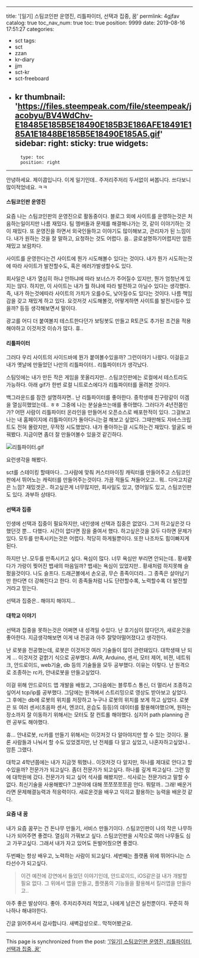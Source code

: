 
---
title: '[일기] 스팀코인판 운영진, 리틀파이터, 선택과 집중, 꿈'
permlink: 4gjfav
catalog: true
toc_nav_num: true
toc: true
position: 9999
date: 2019-08-16 17:51:27
categories:
- sct
tags:
- sct
- zzan
- kr-diary
- jjm
- sct-kr
- sct-freeboard
- kr
thumbnail: 'https://files.steempeak.com/file/steempeak/jacobyu/BV4WdChv-E18485E185B5E18490E185B3E186AFE18491E185A1E1848BE185B5E18490E185A5.gif'
sidebar:
    right:
        sticky: true
widgets:
    -
        type: toc
        position: right
---


안녕하세요. 제이콥입니다.
이게 일기인데.. 주저리주저리 두서없이 써봅니다.
쓰다보니 많이적었네요. ㅋㅋ


#### 스팀코인판 운영진

요즘 나는 스팀코인판의 운영진으로 활동중이다. 블로그 외에 사이트를 운영하는것은 처음하는일이지만 나름 재밌다. 팀 멤버들과 문제를 해결해나가는 것, 같이 이야기하는 것이 재밌다. 또 운영진을 하면서 외국인들하고 이야기도 많이해보고, 관리자가 된 느낌이다. 내가 원하는 것을 잘 말하고, 요청하는 것도 어렵다.  음.. 글로설명하기어렵지만 암튼 재밌고 보람차다.

사이트를 운영한다는건 사이트에 뭔가 시도해볼수 있다는 것이다. 내가 뭔가 시도하는것에 따라 사이트가 발전할수도, 혹은 에러가발생할수도 있다.

회사일은 내가 열심히 하냐 안하냐에 따라 보너스가 주어질수 있지만, 뭔가 엄청난게 있지는 않다. 하지만, 이 사이트는 내가 뭘 하냐에 따라 발전하고 아닐수 있다는 생각했다. 즉, 내가 하는것에따라 사이트의 가치가 오를수도, 낮아질수도 있다는 것이다. 나름 책임감을 갖고 재밌게 하고 있다. 요것저것 시도해볼것, 어떻게하면 사이트를 발전시킬수 있을까? 등등 생각해보면서 말이다.

광고를 어디 더 붙여볼지 테스트한다던가 
보팅봇도 만들고 
R토큰도 추가된 조건을 적용해야하고 
이것저것 이슈가 많다. 휴.. 

#### 리틀파이터

그러다 우리 사이트의 사이드바에 뭔가 붙여볼수있을까? 그런이야기 나왔다. 이걸듣고 내가 옛날에 만들었던 나만의 리틀파이터.. 리틀파이터가 생각났다.

스팀잇에는 내가 만든 작은 게임을 못올리지만.. 
스팀코인판에는 로컬에서 테스트라도 가능하다. 
아래 gif가 한번 로컬 니트로스에다가 리틀파이터를 올려본 것이다.

백그라운드를 잠깐 설명하자면..
난 리틀파이터를 좋아한다. 중학생때 친구랑같이 이겜을 열심히했었는데.. ㅎㅎ 그중에 나는 분실술쓰는애를 좋아했다. 그러다가 4년전쯤인가? 어떤 사람이 리틀파이터 온라인을 만들어서 오픈소스로 배포한적이 있다. 그걸보고 나는 내 홈페이지에 리틀파이터가 돌아다니는걸 해보고 싶었다. 그때만해도 자바스크립트도 전혀 몰랐지만, 무작정 시도했었다. 내가 좋아하는걸 시도하는건 재밌다. 얼굴도 바꿔봤다. 지금이면 좀더 잘 만들어볼수 있을것 같긴하다.


![리틀파이터.gif](https://files.steempeak.com/file/steempeak/jacobyu/BV4WdChv-E18485E185B5E18490E185B3E186AFE18491E185A1E1848BE185B5E18490E185A5.gif)

요런생각을 해봤다.

sct를 스테이킹 할때마다.. 그사람에 맞춰 커스터마이징 캐릭터를 만들어주고
스팀코인판에서 뛰어노는 캐릭터를 만들어주는것이다. 가끔 적들도 쳐들어오고..
뭐.. 다마고치같은 느낌? 재밌겟군..
하고싶은게 너무많지만, 회사일도 있고, 영어일도 있고, 스팀코인판도 있다. 과부하 상태다.

#### 선택과 집중

인생에 선택과 집중이 필요하지만, 내인생에 선택과 집중은 없었다. 그저 하고싶은것 다 했던것 뿐... 다했다. 시간이 없다면 잠을 줄여서 했다. 하고싶은것을 모두 다하면 문제가 있다. 모두를 만족시키는것은 어렵다. 적당히 하게될뿐이다. 또한 나조차도 힘이빠지게된다. 

하지만 난..모두를 만족시키고 싶다. 욕심이 많다. 너무 욕심만 부리면 안되는데.. 황새쫓다가 가랑이 찢어진 뱁새의 마음일까? 뱁새는 욕심이 있었지만.. 황새처럼 하지못해 슬펐을것이다. 나도 슬프다. 드래곤볼에서 손오공, 무슨 종족이더라.. 그 종족은 살아남기만 한다면 더 강해진다고 한다. 이 종족들처럼 나도 단련할수록, 노력할수록 더 발전할 거라고 믿는다. 

선택과 집중은.. 해야지 해야지...

#### 대학교 이야기

선택과 집중을 못하는것은 어쩌면 내 성격일 수있다. 난 호기심이 많다던가, 새로운것을 좋아한다. 지금생각해보면 이게 내 전공과 아주 잘맞아떨어졌다고 생각한다. 

난 로봇을 전공했는데, 로봇은 이것저것 여러 기술들이 많이 관련돼있다. 대학생때 난 되게 ... 이것저것 겉핡기 식으로 공부했다. AVR, Arduino, 센서, 모터 제어, 비젼, 네트워크, 안드로이드, web기술, db 등의 기술들을 모두 공부했다. 이유는 이렇다. 난 원격으로 조종하는 rc카, 안내로봇을 만들고싶었다. 

이걸 위해 안드로이드 앱 개발을 배웠고, 그다음에는 블루투스 통신, 더 멀리서 조종하고 싶어서 tcp/ip를 공부했다. 그담에는 원격에서 스트리밍으로 영상도 받아보고 싶었다. 그 후에는 db에 로봇의 위치를 저장하고 누구나 로봇의 위치를 보게 하고 싶었다. 로봇은 또 여러 센서(초음파 센서, 엔코더, 온습도 등등)의 데이터를 활용해야했으며, 원하는 장소까지 잘 이동하기 위해서는 모터도 잘 컨트롤 해야했다. 심지어 path planning 관련 공부도 해야했다. 

휴... 안내로봇, rc카를 만들기 위해서는 이것저것 다 알아야지만 할 수 있는 것이다. 물론 사람들과 나눠서 할 수도 있었겠지만, 난 전체를 다 알고 싶었고, 나혼자하고싶었나.. 암튼 그랬다.

대학교 4학년쯤에는 내가 지금껏 뭐했나.. 이것저것 다 알지만, 하나를 제대로 안다고 할 수있을까? 전문가가 되고싶다. 좀더 전문가가 되고싶다. 하나를 깊게 파고싶다. 그런 맘에 대학원에 갔다. 전문가가 되고 싶어 석사를 해봤지만.. 석사로는 전문가라고 말할 수 없다. 최신기술을 사용해봤다? 그분야에 대해 쪼쪼쪼쪼쪼끔 안다. 뭐랄까.. 그래! 배운거라면 문제해결능력과 적응력이다. 새로운것을 배우고 익히고 활용하는 능력을 배운것 같다. 

#### 요즘 내 꿈

내가 요즘 꿈꾸는 건 돈나무 만들기, 서비스 만들기이다. 
스팀코인판이 나의 작은 나무하나가 되어주면 좋겠다. 열심히 가꿔보고 싶다.
스팀코인판을 시작으로 여러 나무들도 심고 가꾸고싶다.
그래서 내가 자고 있어도 돈벌어줬으면 좋겠다. 

두번째는 항상 배우고, 노력하는 사람이 되고싶다.
세번째는 플랫폼 위에 뛰어다니는 스타선수가 되고싶다. 

> 이건 예전에 강연에서 들었던 이야기인데, 안드로이드, iOS같은걸 내가 개발할 필요 없다.
그 위에서 앱을 만들고, 플랫폼의 기능들을 활용해서 킬러앱을 만들라고..


아주 좋은 발상이다. 좋아.
주저리주저리 적었고, 나에게 남은건 실천뿐이다.
꾸준히 하나하나 해내야한다.

긴글 읽어주셔서 감사합니다.
새벽감성으로.. 막적어봤군요.

- - -

This page is synchronized from the post: ['[일기] 스팀코인판 운영진, 리틀파이터, 선택과 집중, 꿈'](https://steemit.com/@jacobyu/4gjfav)
